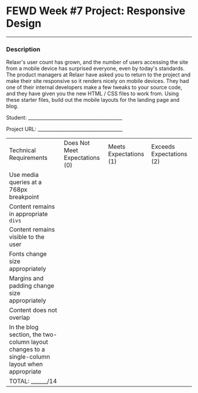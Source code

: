 # FEWD Week #7 Project: Responsive Design  

---


### Description


Relaxr's user count has grown, and the number of users accessing the site from a mobile device has surprised everyone, even by today's standards. The product managers at Relaxr have asked you to return to the project and make their site responsive so it renders nicely on mobile devices. They had one of their internal developers make a few tweaks to your source code, and they have given you the new HTML / CSS files to work from. Using these starter files, build out the mobile layouts for the landing page and blog.

Student: ________________________________________

Project URL: ____________________________________

|                                                                                               |                                |                        |                          |
|-----------------------------------------------------------------------------------------------|--------------------------------|------------------------|--------------------------|
| Technical Requirements                                                                        | Does Not Meet Expectations (0) | Meets Expectations (1) | Exceeds Expectations (2) |
| Use media queries at a 768px breakpoint                                                       |                                |                        |                          |
| Content remains in appropriate ```divs```                                                     |                                |                        |                          |
| Content remains visible to the user                                                           |                                |                        |                          |
| Fonts change size appropriately                                                               |                                |                        |                          |
| Margins and padding change size appropriately                                                 |                                |                        |                          |
| Content does not overlap                                                                      |                                |                        |                          |
| In the blog section, the two-column layout changes to a single-column layout when appropriate |                                |                        |                          |
| TOTAL: ______/14                                                                              |                                |                        |                          |
